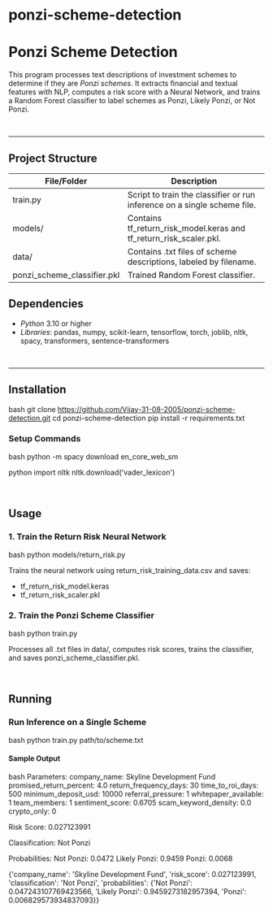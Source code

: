 # ponzi-scheme-detection
# Ponzi Scheme Detection

This program processes text descriptions of investment schemes to determine if they are *Ponzi schemes*. It extracts financial and textual features with NLP, computes a risk score with a Neural Network, and trains a Random Forest classifier to label schemes as Ponzi, Likely Ponzi, or Not Ponzi.

<br>

---

## Project Structure

| File/Folder                         | Description                                         |
|-------------------------------------|-----------------------------------------------------|
| train.py                          | Script to train the classifier or run inference on a single scheme file. |
| models/                           | Contains tf_return_risk_model.keras and tf_return_risk_scaler.pkl.    |
| data/                             | Contains .txt files of scheme descriptions, labeled by filename.       |
| ponzi_scheme_classifier.pkl       | Trained Random Forest classifier.                  |


## Dependencies

- *Python* 3.10 or higher  
- *Libraries*: pandas, numpy, scikit-learn, tensorflow, torch, joblib, nltk, spacy, transformers, sentence-transformers  

<br>

---

## Installation

bash
git clone https://github.com/Vijay-31-08-2005/ponzi-scheme-detection.git
cd ponzi-scheme-detection
pip install -r requirements.txt


### Setup Commands

bash
python -m spacy download en_core_web_sm


python
import nltk
nltk.download('vader_lexicon')


<br>

## Usage

### 1. Train the Return Risk Neural Network

bash
python models/return_risk.py

Trains the neural network using return_risk_training_data.csv and saves:
- tf_return_risk_model.keras
- tf_return_risk_scaler.pkl


### 2. Train the Ponzi Scheme Classifier

bash
python train.py

Processes all .txt files in data/, computes risk scores, trains the classifier, and saves ponzi_scheme_classifier.pkl.

<br>


## Running

### Run Inference on a Single Scheme

bash
python train.py path/to/scheme.txt


#### Sample Output

bash
Parameters:
company_name: Skyline Development Fund
promised_return_percent: 4.0
return_frequency_days: 30
time_to_roi_days: 500
minimum_deposit_usd: 10000
referral_pressure: 1
whitepaper_available: 1
team_members: 1
sentiment_score: 0.6705
scam_keyword_density: 0.0
crypto_only: 0

Risk Score: 0.027123991

Classification: Not Ponzi

Probabilities:
Not Ponzi: 0.0472
Likely Ponzi: 0.9459
Ponzi: 0.0068

{'company_name': 'Skyline Development Fund', 'risk_score': 0.027123991, 'classification': 'Not Ponzi', 'probabilities': {'Not Ponzi': 0.047243107769423566, 'Likely Ponzi': 0.9459273182957394, 'Ponzi': 0.006829573934837093}}
